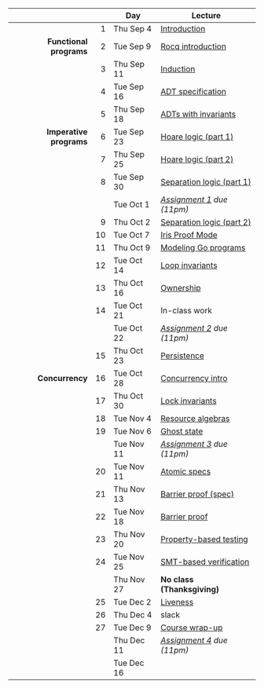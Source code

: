 <!-- markdownlint-disable MD041 -->

|  |  | Day | Lecture |
| --: | --: | --- | --- |
|  | 1 | Thu Sep 4 | [Introduction](./notes/overview.md) |
| **Functional programs** | 2 | Tue Sep 9 | [Rocq introduction](./notes/rocq_intro.md) |
|  | 3 | Thu Sep 11 | [Induction](./notes/induction.md) |
|  | 4 | Tue Sep 16 | [ADT specification](./notes/adt_specs.md) |
|  | 5 | Thu Sep 18 | [ADTs with invariants](./notes/adt_invariants.md) |
| **Imperative programs** | 6 | Tue Sep 23 | [Hoare logic (part 1)](./notes/hoare.md) |
|  | 7 | Thu Sep 25 | [Hoare logic (part 2)](./notes/hoare.md) |
|  | 8 | Tue Sep 30 | [Separation logic (part 1)](./notes/sep-logic.md) |
|  |  | Tue Oct 1 | _[Assignment 1](./assignments/hw1) due (11pm)_ |
|  | 9 | Thu Oct 2 | [Separation logic (part 2)](./notes/sep-logic.md) |
|  | 10 | Tue Oct 7 | [Iris Proof Mode](./notes/ipm.md) |
|  | 11 | Thu Oct 9 | [Modeling Go programs](./notes/goose.md) |
|  | 12 | Tue Oct 14 | [Loop invariants](./notes/loop_invariants.md) |
|  | 13 | Thu Oct 16 | [Ownership](./notes/ownership.md) |
|  | 14 | Tue Oct 21 | In-class work |
|  |  | Tue Oct 22 | _[Assignment 2](./assignments/hw2/) due (11pm)_ |
|  | 15 | Thu Oct 23 | [Persistence](./notes/persistently.md) |
| **Concurrency** | 16 | Tue Oct 28 | [Concurrency intro](./notes/concurrency.md) |
|  | 17 | Thu Oct 30 | [Lock invariants](./notes/invariants.md) |
|  | 18 | Tue Nov 4 | [Resource algebras](./notes/resource-algebra.md) |
|  | 19 | Tue Nov 6 | [Ghost state](./notes/ghost_state.md) |
|  |  | Tue Nov 11 | _[Assignment 3](./assignments/assignment3/) due (11pm)_ |
|  | 20 | Tue Nov 11 | [Atomic specs](./notes/atomic_specs.md) |
|  | 21 | Thu Nov 13 | [Barrier proof (spec)](./notes/barrier.md) |
|  | 22 | Tue Nov 18 | [Barrier proof](./notes/barrier.md) |
|  | 23 | Thu Nov 20 | [Property-based testing](./notes/pbt.md) |
|  | 24 | Tue Nov 25 | [SMT-based verification](./notes/smt.md) |
|  |  | Thu Nov 27 | **No class (Thanksgiving)** |
|  | 25 | Tue Dec 2 | [Liveness](./notes/liveness.md) |
|  | 26 | Thu Dec 4 | slack |
|  | 27 | Tue Dec 9 | [Course wrap-up](./notes/summary.md) |
|  |  | Thu Dec 11 | _[Assignment 4](./assignments/hw4/) due (11pm)_ |
|  |  | Tue Dec 16 |  |

<!--
Had a week off for SOSP in Fall 2024.
Fall 2025 has fewer lecture days.
Could drop one lecture, particularly SMT lecture.
-->
